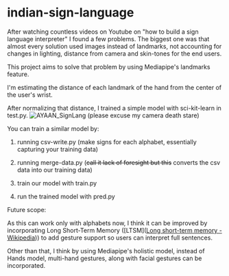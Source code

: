 # indian-sign-language

After watching countless videos on Youtube on "how to build a sign language interpreter" I found a few problems. The biggest one was that almost every solution used images instead of landmarks, not accounting for changes in lighting, distance from camera and skin-tones for the end users.

This project aims to solve that problem by using Mediapipe's landmarks feature.



I'm estimating the distance of each landmark of the hand from the center of the user's wrist.

After normalizing that distance, I trained a simple model with sci-kit-learn in test.py.
![AYAAN_SignLang](https://github.com/ayaanjamil/indian-sign-language/assets/39400870/ff1de169-6fa5-4559-9b6c-404ed1f2925c)
(please excuse my camera death stare)


You can train a similar model by:

1. running csv-write.py (make signs for each alphabet, essentially capturing your training data)

2. running merge-data.py (~~call it lack of foresight but this~~ converts the csv data into our training data)

3. train our model with train.py

4. run the trained model with pred.py



Future scope:

As this can work only with alphabets now, I think it can be improved by incorporating Long Short-Term Memory ([LTSM]([Long short-term memory - Wikipedia](https://en.wikipedia.org/wiki/Long_short-term_memory))) to add gesture support so users can interpret full sentences.

Other than that, I think by using Mediapipe's holistic model, instead of Hands model, multi-hand gestures, along with facial gestures can be incorporated.

